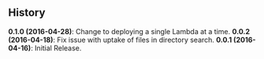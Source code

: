 
History
-------

__0.1.0 (2016-04-28)__: Change to deploying a single Lambda at a time.
__0.0.2 (2016-04-18)__: Fix issue with uptake of files in directory search.
__0.0.1 (2016-04-16)__: Initial Release.
